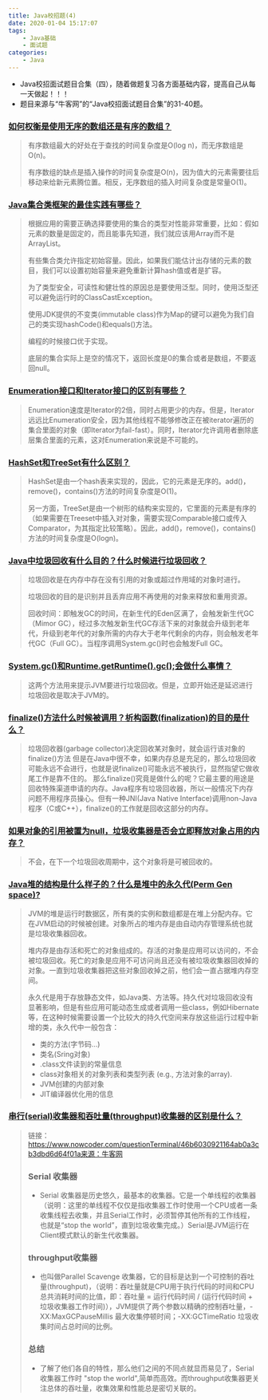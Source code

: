 ```yaml
---
title: Java校招题(4)
date: 2020-01-04 15:17:07
tags:
	- Java基础
	- 面试题
categories:
	- Java
---
```


* Java校招面试题目合集（四），随着做题复习各方面基础内容，提高自己从每一天做起！！！
* 题目来源与“牛客网”的“Java校招面试题目合集”的31-40题。

<!-- more -->

### [ 如何权衡是使用无序的数组还是有序的数组？ ](https://www.nowcoder.com/ta/review-java/review?query=&asc=true&order=&page=31)

> 有序数组最大的好处在于查找的时间复杂度是O(log n)，而无序数组是O(n)。
>
> 有序数组的缺点是插入操作的时间复杂度是O(n)，因为值大的元素需要往后移动来给新元素腾位置。相反，无序数组的插入时间复杂度是常量O(1)。 

### [ Java集合类框架的最佳实践有哪些？ ](https://www.nowcoder.com/ta/review-java/review?query=&asc=true&order=&page=32)

> 根据应用的需要正确选择要使用的集合的类型对性能非常重要，比如：假如元素的数量是固定的，而且能事先知道，我们就应该用Array而不是ArrayList。
>
> 有些集合类允许指定初始容量。因此，如果我们能估计出存储的元素的数目，我们可以设置初始容量来避免重新计算hash值或者是扩容。
>
> 为了类型安全，可读性和健壮性的原因总是要使用泛型。同时，使用泛型还可以避免运行时的ClassCastException。
>
> 使用JDK提供的不变类(immutable class)作为Map的键可以避免为我们自己的类实现hashCode()和equals()方法。
>
> 编程的时候接口优于实现。
>
> 底层的集合实际上是空的情况下，返回长度是0的集合或者是数组，不要返回null。 

### [ Enumeration接口和Iterator接口的区别有哪些？ ](https://www.nowcoder.com/ta/review-java/review?query=&asc=true&order=&page=33)

> Enumeration速度是Iterator的2倍，同时占用更少的内存。但是，Iterator远远比Enumeration安全，因为其他线程不能够修改正在被iterator遍历的集合里面的对象（即Iterator为fail-fast）。同时，Iterator允许调用者删除底层集合里面的元素，这对Enumeration来说是不可能的。 

### [ HashSet和TreeSet有什么区别？ ](https://www.nowcoder.com/ta/review-java/review?query=&asc=true&order=&page=34)

> HashSet是由一个hash表来实现的，因此，它的元素是无序的。add()，remove()，contains()方法的时间复杂度是O(1)。
>
> 另一方面，TreeSet是由一个树形的结构来实现的，它里面的元素是有序的（如果需要在Treeset中插入对对象，需要实现Comparable接口或传入Comparator，为其指定比较策略）。因此，add()，remove()，contains()方法的时间复杂度是O(logn)。

### [Java中垃圾回收有什么目的？什么时候进行垃圾回收？]( https://www.nowcoder.com/ta/review-java/review?query=&asc=true&order=&page=35 )

> 垃圾回收是在内存中存在没有引用的对象或超过作用域的对象时进行。
>
> 垃圾回收的目的是识别并且丢弃应用不再使用的对象来释放和重用资源。
>
> 回收时间：即触发GC的时间，在新生代的Eden区满了，会触发新生代GC（Mimor    GC），经过多次触发新生代GC存活下来的对象就会升级到老年代，升级到老年代的对象所需的内存大于老年代剩余的内存，则会触发老年代GC（Full    GC）。当程序调用System.gc()时也会触发Full GC。

### [System.gc()和Runtime.getRuntime().gc();会做什么事情？]( https://www.nowcoder.com/ta/review-java/review?query=&asc=true&order=&page=36 )

> 这两个方法用来提示JVM要进行垃圾回收。但是，立即开始还是延迟进行垃圾回收是取决于JVM的。

### [finalize()方法什么时候被调用？析构函数(finalization)的目的是什么？]( https://www.nowcoder.com/ta/review-java/review?query=&asc=true&order=&page=37 )

> 垃圾回收器(garbage collector)决定回收某对象时，就会运行该对象的finalize()方法 但是在Java中很不幸，如果内存总是充足的，那么垃圾回收可能永远不会进行，也就是说finalize()可能永远不被执行，显然指望它做收尾工作是靠不住的。 那么finalize()究竟是做什么的呢？它最主要的用途是回收特殊渠道申请的内存。Java程序有垃圾回收器，所以一般情况下内存问题不用程序员操心。但有一种JNI(Java Native Interface)调用non-Java程序（C或C++），finalize()的工作就是回收这部分的内存。 

### [如果对象的引用被置为null，垃圾收集器是否会立即释放对象占用的内存？]( https://www.nowcoder.com/ta/review-java/review?query=&asc=true&order=&page=38 )

> 不会，在下一个垃圾回收周期中，这个对象将是可被回收的。

### [ Java堆的结构是什么样子的？什么是堆中的永久代(Perm Gen space)? ](https://www.nowcoder.com/ta/review-java/review?query=&asc=true&order=&page=39)

> JVM的堆是运行时数据区，所有类的实例和数组都是在堆上分配内存。它在JVM启动的时候被创建。对象所占的堆内存是由自动内存管理系统也就是垃圾收集器回收。
>
> 堆内存是由存活和死亡的对象组成的。存活的对象是应用可以访问的，不会被垃圾回收。死亡的对象是应用不可访问尚且还没有被垃圾收集器回收掉的对象。一直到垃圾收集器把这些对象回收掉之前，他们会一直占据堆内存空间。  
>
> 永久代是用于存放静态文件，如Java类、方法等。持久代对垃圾回收没有显著影响，但是有些应用可能动态生成或者调用一些class，例如Hibernate  等，在这种时候需要设置一个比较大的持久代空间来存放这些运行过程中新增的类，永久代中一般包含： 
>
> -    类的方法(字节码...)  
> -    类名(Sring对象)  
> -    .class文件读到的常量信息  
> -    class对象相关的对象列表和类型列表 (e.g., 方法对象的array).  
> -    JVM创建的内部对象  
> -    JIT编译器优化用的信息 

### [ 串行(serial)收集器和吞吐量(throughput)收集器的区别是什么？ ](https://www.nowcoder.com/ta/review-java/review?query=&asc=true&order=&page=40)

> 链接：https://www.nowcoder.com/questionTerminal/46b6030921164ab0a3cb3dbd6d64f01a来源：牛客网
>
> ### Serial 收集器
>
> - Serial 收集器是历史悠久，最基本的收集器。它是一个单线程的收集器（说明：这里的单线程不仅仅是指收集器工作时使用一个CPU或者一条收集线程去收集，并且Serial工作时，必须暂停其他所有的工作线程，也就是“stop the world”，直到垃圾收集完成。）Serial是JVM运行在Client模式默认的新生代收集器。
>
> ### throughput收集器
>
> - 也叫做Parallel Scavenge 收集器，它的目标是达到一个可控制的吞吐量(throughput)，（说明：吞吐量就是CPU用于执行代码的时间和CPU总共消耗时间的比值，即：吞吐量 = 运行代码时间 / (运行代码时间 + 垃圾收集器工作时间)），JVM提供了两个参数以精确的控制吞吐量，-XX:MaxGCPauseMillis 最大收集停顿时间；-XX:GCTimeRatio 垃圾收集时间占总时间的比例。
>
> ### 总结
>
> - 了解了他们各自的特性，那么他们之间的不同点就显而易见了，Serial收集器工作时 "stop the world",简单而高效。而throughput收集器更关注总体的吞吐量，收集效果和性能总是密切关联的。
